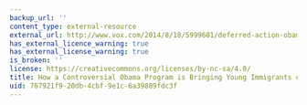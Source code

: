 ```yaml
---
backup_url: ''
content_type: external-resource
external_url: http://www.vox.com/2014/8/18/5999601/deferred-action-obama-immigration-daca
has_external_licence_warning: true
has_external_license_warning: true
is_broken: ''
license: https://creativecommons.org/licenses/by-nc-sa/4.0/
title: How a Controversial Obama Program is Bringing Young Immigrants out of the Shadows
uid: 767921f9-20db-4cbf-9e1c-6a39889fdc3f
---
```

